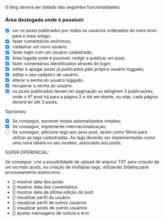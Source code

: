 O blog deverá ser dotado das seguintes funcionalidades:

### Área deslogada onde é possível:
- [x] ver os posts publicados por todos os usuários ordenados do mais novo para o mais antigo;
- [x] fazer comentários anônimos;
- [x] cadastrar um novo usuário;
- [x] fazer login com um usuário cadastrado;
- [x] Área logada onde é possível: redigir e publicar um post;
- [x] fazer comentários identificados através do login;
- [x] editar e apagar posts já publicados pelo próprio usuário loggado;
- [x] editar o seu cadastro de usuário;
- [x] alterar a senha do usuário loggado.
- [x] recuperar a senha do usuário.
- [x] os posts publicados devem ter paginação ao atingirem 3 publicações, onde o 4º post irá para a página 2 e daí em diante, ou seja, cada página deverá ter até 3 posts;

Opcionais:

- [x] Se conseguir, escrever testes automatizados simples;
- [x] Se conseguir, implemente internacionalização;
- [ ] Se conseguir, adicione tags aos seus post, assim como filtros para utilizar as tags cadastradas. As tags deverão ser implementadas como uma nova tabela no seu modelo, associada aos posts;

SUPER DIFERENCIAL: 

Se conseguir, crie a possibilidade de upload de arquivo TXT para criação de um ou mais posts, ou criação de múltiplas tags, utilizando Sidekiq para processamento assíncrono.

- [] mostrar data dos posts
- [] mostrar data dos comentários
- [] mostrar data da última edição do post
- [] visualizar perfil do usuário
- [] visualizar perfil de outros usuários
- [] visualizar posts de outros usuários
- [] ajustar mensagens de noticia e erro
